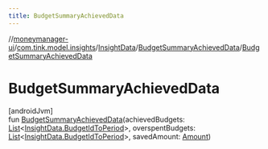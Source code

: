 ```yaml
---
title: BudgetSummaryAchievedData
---
```

//[moneymanager-ui](../../../../index.html)/[com.tink.model.insights](../../index.html)/[InsightData](../index.html)/[BudgetSummaryAchievedData](index.html)/[BudgetSummaryAchievedData](-budget-summary-achieved-data.html)



# BudgetSummaryAchievedData



[androidJvm]\
fun [BudgetSummaryAchievedData](-budget-summary-achieved-data.html)(achievedBudgets: [List](https://kotlinlang.org/api/latest/jvm/stdlib/kotlin.collections/-list/index.html)&lt;[InsightData.BudgetIdToPeriod](../-budget-id-to-period/index.html)&gt;, overspentBudgets: [List](https://kotlinlang.org/api/latest/jvm/stdlib/kotlin.collections/-list/index.html)&lt;[InsightData.BudgetIdToPeriod](../-budget-id-to-period/index.html)&gt;, savedAmount: [Amount](../../../com.tink.model.misc/-amount/index.html))




